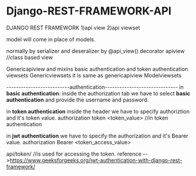 # Django-REST-FRAMEWORK-API

DJANGO REST FRAMEWORK
1)api view 2)api viewset

model will come in place of models.

normally by serializer and deseralizer
by @api_view() decorator
apiview   //class based view

Genericapiview and mixins
basic authentication and token authentication
viewsets
Genericviewsets  it is same as genericapiview
Modelviewsets     


--------------------------authentication------------------------------
in **basic authentication**:
inside the authorization tab we have to select **basic authentication** and provide the username and password.

in **token authentication** inside the header we have to specify authoriztion and it's token value.
authorization   token <token_value>     //in token authentication

in **jwt authentication** we have to specify the authorization and it's Bearer value.
authorization    Bearer <token_access_value>

api/token/      //is used for accessing the token.
reference -->https://www.geeksforgeeks.org/jwt-authentication-with-django-rest-framework/
